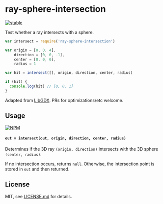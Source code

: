 # ray-sphere-intersection

[![stable](http://badges.github.io/stability-badges/dist/stable.svg)](http://github.com/badges/stability-badges)

Test whether a ray intersects with a sphere.

```js
var intersect = require('ray-sphere-intersection')

var origin = [0, 0, 4], 
    direction = [0, 0, -1], 
    center = [0, 0, 0], 
    radius = 1

var hit = intersect([], origin, direction, center, radius)

if (hit) {
  console.log(hit) // [0, 0, 1]
}
```

Adapted from [LibGDX](https://github.com/libgdx/libgdx/blob/9eba80c6694160c743e43d4c3a5d60a5bad06f30/gdx/src/com/badlogic/gdx/math/Intersector.java). PRs for optimizations/etc welcome.

## Usage

[![NPM](https://nodei.co/npm/ray-sphere-intersection.png)](https://www.npmjs.com/package/ray-sphere-intersection)

#### `out = intersect(out, origin, direction, center, radius)`

Determines if the 3D ray `(origin, direction)` intersects with the 3D sphere `(center, radius)`. 

If no intersection occurs, returns `null`. Otherwise, the intersection point is stored in `out` and then returned.

## License

MIT, see [LICENSE.md](http://github.com/mattdesl/ray-sphere-intersection/blob/master/LICENSE.md) for details.
